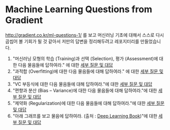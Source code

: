 # Machine Learning Questions from Gradient

<http://gradient.co.kr/ml-questions-1/> 를 보고 머신러닝 기초에 대해서 스스로 다시 곱씹어 볼 기회가 될 것 같아서 저만의 답변을 정리해두려고 레포지터리를 만들었습니다. 

1. "머신러닝 모형의 학습 (Training)과 선택 (Selection), 평가 (Assessment)에 대한 다음 물음들에 답하여라." 에 대한 [세부 질문 및 대답](https://github.com/jeongmincha/gradient-ml-questions/blob/master/ml-questions-01)
2. "과적합 (Overfitting)에 대한 다음 물음들에 대해 답하여라." 에 대한 [세부 질문 및 대답](./ml-questions-02)
3. "VC 부등식에 대한 다음 물음들에 대해 답하여라."에 대한 [세부 질문 및 대답](./ml-questions-03)
4. "편향과 분산 (Bias – Variance)에 대한 다음 물음들에 대해 답하여라."에 대한 [세부 질문 및 대답](./ml-questions-04)
5. "제약화 (Regularization)에 대한 다음 물음들에 대해 답하여라."에 대한 [세부 질문 및 대답](./ml-questions-05)
6. "아래 그래프를 보고 물음에 답하여라. (출처 : [Deep Learning Book](https://www.deeplearningbook.org/))"에 대한 [세부 질문 및 대답](./ml-questions-06/)